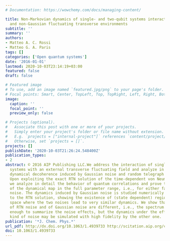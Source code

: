 ```yaml
---
# Documentation: https://wowchemy.com/docs/managing-content/

title: Non-Markovian dynamics of single- and two-qubit systems interacting with Gaussian
  and non-Gaussian fluctuating transverse environments
subtitle: ''
summary: ''
authors:
- Matteo A. C. Rossi
- Matteo G. A. Paris
tags: []
categories: ['Open quantum systems']
date: '2016-01-01'
lastmod: 2020-10-03T23:14:19+03:00
featured: false
draft: false

# Featured image
# To use, add an image named `featured.jpg/png` to your page's folder.
# Focal points: Smart, Center, TopLeft, Top, TopRight, Left, Right, BottomLeft, Bottom, BottomRight.
image:
  caption: ''
  focal_point: ''
  preview_only: false

# Projects (optional).
#   Associate this post with one or more of your projects.
#   Simply enter your project's folder or file name without extension.
#   E.g. `projects = ["internal-project"]` references `content/project/deep-learning/index.md`.
#   Otherwise, set `projects = []`.
projects: []
publishDate: '2020-10-03T21:26:24.548400Z'
publication_types:
- 2
abstract: © 2016 AIP Publishing LLC.We address the interaction of single- and two-qubit
  systems with an external transverse fluctuating field and analyze in detail the
  dynamical decoherence induced by Gaussian noise and random telegraph noise (RTN).
  Upon exploiting the exact RTN solution of the time-dependent von Neumann equation,
  we analyze in detail the behavior of quantum correlations and prove the non-Markovianity
  of the dynamical map in the full parameter range, i.e., for either fast or slow
  noise. The dynamics induced by Gaussian noise is studied numerically and compared
  to the RTN solution, showing the existence of (state dependent) regions of the parameter
  space where the two noises lead to very similar dynamics. We show that the effects
  of RTN noise and of Gaussian noise are different, i.e., the spectrum alone is not
  enough to summarize the noise effects, but the dynamics under the effect of one
  kind of noise may be simulated with high fidelity by the other one.
publication: '*J. Chem. Phys.*'
url_pdf: http://dx.doi.org/10.1063/1.4939733 http://scitation.aip.org/content/aip/journal/jcp/144/2/10.1063/1.4939733
doi: 10.1063/1.4939733
---
```

